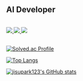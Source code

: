 ## AI Developer


<br>

<a href="mailto:jisupark2000@gmail.com">
<img src="https://img.shields.io/badge/Gmail-orange?style=flat-square&logo=Gmail&logoColor=white&link=mailto:jisupark2000@gmail.com"/>
</a>

<a href="https://dev-log-three.vercel.app">
<img src="https://img.shields.io/badge/Dev_log-6b7af7?style=flat-square"/>
</a>

<a href="https://velog.io/@ice-prince">
<img src="https://img.shields.io/badge/Velog-63e6be?style=flat-square&logo=velog&logoColor=white"/>
</a>

<br>
<br>

[![Solved.ac Profile](http://mazassumnida.wtf/api/v2/generate_badge?boj=korini)](https://solved.ac/korini/)

[![Top Langs](https://github-readme-stats.vercel.app/api/top-langs/?username=jisupark123&layout=compact&theme=nightowl)](https://github.com/jisupark123/jisupark123) 

[![jisupark123's GitHub stats](https://github-readme-stats.vercel.app/api?username=jisupark123&theme=nightowl&ount_private=true)](https://github.com/jisupark123/github-readme-stats)



